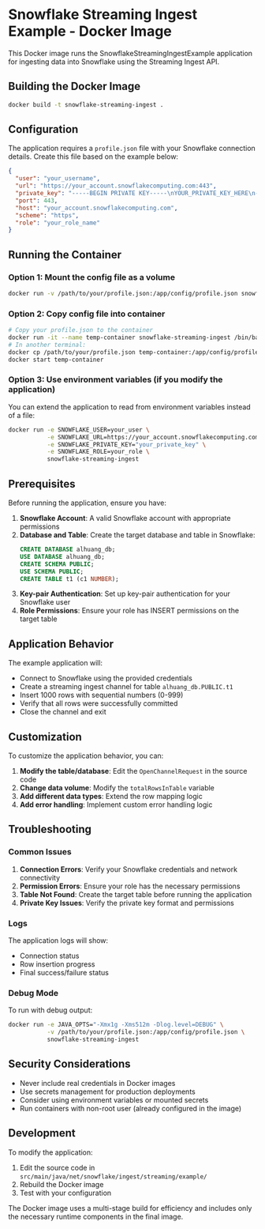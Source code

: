 # Snowflake Streaming Ingest Example - Docker Image

This Docker image runs the SnowflakeStreamingIngestExample application for ingesting data into Snowflake using the Streaming Ingest API.

## Building the Docker Image

```bash
docker build -t snowflake-streaming-ingest .
```

## Configuration

The application requires a `profile.json` file with your Snowflake connection details. Create this file based on the example below:

```json
{
  "user": "your_username",
  "url": "https://your_account.snowflakecomputing.com:443",
  "private_key": "-----BEGIN PRIVATE KEY-----\nYOUR_PRIVATE_KEY_HERE\n-----END PRIVATE KEY-----",
  "port": 443,
  "host": "your_account.snowflakecomputing.com",
  "scheme": "https",
  "role": "your_role_name"
}
```

## Running the Container

### Option 1: Mount the config file as a volume

```bash
docker run -v /path/to/your/profile.json:/app/config/profile.json snowflake-streaming-ingest
```

### Option 2: Copy config file into container

```bash
# Copy your profile.json to the container
docker run -it --name temp-container snowflake-streaming-ingest /bin/bash
# In another terminal:
docker cp /path/to/your/profile.json temp-container:/app/config/profile.json
docker start temp-container
```

### Option 3: Use environment variables (if you modify the application)

You can extend the application to read from environment variables instead of a file:

```bash
docker run -e SNOWFLAKE_USER=your_user \
           -e SNOWFLAKE_URL=https://your_account.snowflakecomputing.com:443 \
           -e SNOWFLAKE_PRIVATE_KEY="your_private_key" \
           -e SNOWFLAKE_ROLE=your_role \
           snowflake-streaming-ingest
```

## Prerequisites

Before running the application, ensure you have:

1. **Snowflake Account**: A valid Snowflake account with appropriate permissions
2. **Database and Table**: Create the target database and table in Snowflake:
   ```sql
   CREATE DATABASE alhuang_db;
   USE DATABASE alhuang_db;
   CREATE SCHEMA PUBLIC;
   USE SCHEMA PUBLIC;
   CREATE TABLE t1 (c1 NUMBER);
   ```
3. **Key-pair Authentication**: Set up key-pair authentication for your Snowflake user
4. **Role Permissions**: Ensure your role has INSERT permissions on the target table

## Application Behavior

The example application will:
- Connect to Snowflake using the provided credentials
- Create a streaming ingest channel for table `alhuang_db.PUBLIC.t1`
- Insert 1000 rows with sequential numbers (0-999)
- Verify that all rows were successfully committed
- Close the channel and exit

## Customization

To customize the application behavior, you can:

1. **Modify the table/database**: Edit the `OpenChannelRequest` in the source code
2. **Change data volume**: Modify the `totalRowsInTable` variable
3. **Add different data types**: Extend the row mapping logic
4. **Add error handling**: Implement custom error handling logic

## Troubleshooting

### Common Issues

1. **Connection Errors**: Verify your Snowflake credentials and network connectivity
2. **Permission Errors**: Ensure your role has the necessary permissions
3. **Table Not Found**: Create the target table before running the application
4. **Private Key Issues**: Verify the private key format and permissions

### Logs

The application logs will show:
- Connection status
- Row insertion progress
- Final success/failure status

### Debug Mode

To run with debug output:

```bash
docker run -e JAVA_OPTS="-Xmx1g -Xms512m -Dlog.level=DEBUG" \
           -v /path/to/your/profile.json:/app/config/profile.json \
           snowflake-streaming-ingest
```

## Security Considerations

- Never include real credentials in Docker images
- Use secrets management for production deployments
- Consider using environment variables or mounted secrets
- Run containers with non-root user (already configured in the image)

## Development

To modify the application:

1. Edit the source code in `src/main/java/net/snowflake/ingest/streaming/example/`
2. Rebuild the Docker image
3. Test with your configuration

The Docker image uses a multi-stage build for efficiency and includes only the necessary runtime components in the final image. 